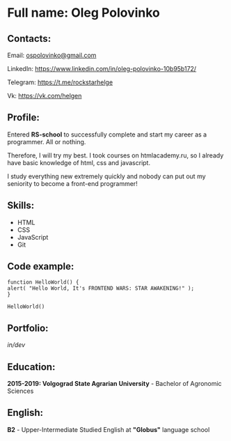 # Full name: Oleg Polovinko

## Contacts:
Email: ospolovinko@gmail.com

LinkedIn: https://www.linkedin.com/in/oleg-polovinko-10b95b172/

Telegram: https://t.me/rockstarhelge

Vk: https://vk.com/helgen

## Profile:
Entered **RS-school** to successfully complete and start my career as a programmer. All or nothing.

Therefore, I will try my best. I took courses on htmlacademy.ru, so I already have basic knowledge of html, css and javascript. 

I study everything new extremely quickly and nobody can put out my seniority to become a front-end programmer!

## Skills:
* HTML
* CSS
* JavaScript 
* Git 

## Code example:
``` 
function HelloWorld() {
alert( "Hello World, It's FRONTEND WARS: STAR AWAKENING!" );
}

HelloWorld()
```

## Portfolio:
_in/dev_

## Education:
**2015-2019: Volgograd State Agrarian University** - Bachelor of Agronomic Sciences

## English:
**B2** - Upper-Intermediate
Studied English at **"Globus"** language school 

